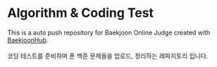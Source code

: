 # Algorithm & Coding Test
This is a auto push repository for Baekjoon Online Judge created with [BaekjoonHub](https://github.com/BaekjoonHub/BaekjoonHub). <br><br>
코딩 테스트를 준비하며 푼 백준 문제들을 업로드, 정리하는 레파지토리 입니다.
